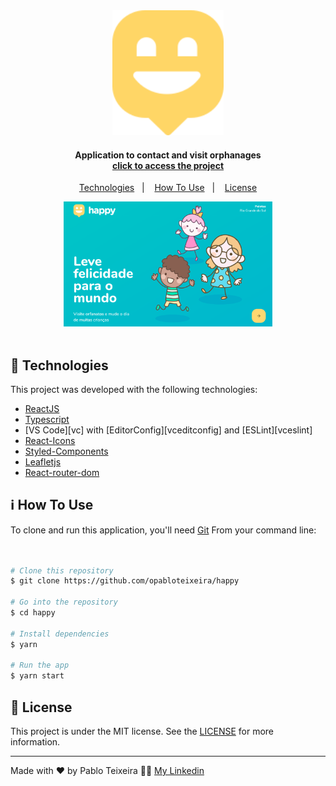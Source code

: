<div align="center">
    <img height=200 alt="github explorer" src="./src/images/marker.svg" />
    <br>
</div>


<h4 align="center">
  Application to contact and visit orphanages <br>
  <a target="blank" align="center" href="https://happy-eight.vercel.app/">click to access the project</a>
</h4>


<p align="center">
  <a href="#rocket-technologies">Technologies</a>&nbsp;&nbsp;&nbsp;|&nbsp;&nbsp;&nbsp;
  <!--<a href="#warning-prerequisites">Prerequisites</a>&nbsp;&nbsp;&nbsp;|&nbsp;&nbsp;&nbsp; -->
  <a href="#information_source-how-to-use">How To Use</a>&nbsp;&nbsp;&nbsp;|&nbsp;&nbsp;&nbsp;
  <a href="#memo-license">License</a>
</p>


<div align='center'>
    <img height=200 alt="happy" src="./src/images/img1.png" />
    <br>
</div>



  </br>



## :rocket: Technologies
This project was developed with the following technologies:
-  [ReactJS](https://reactjs.org/)
-  [Typescript](https://www.typescriptlang.org/)
-  [VS Code][vc] with [EditorConfig][vceditconfig] and [ESLint][vceslint]
-  [React-Icons](https://react-icons.netlify.com/)
-  [Styled-Components](https://www.styled-components.com/)
-  [Leafletjs](https://leafletjs.com/)
-  [React-router-dom](https://www.npmjs.com/package/react-router-dom)


## :information_source: How To Use

To clone and run this application, you'll need [Git](https://git-scm.com) From your command line:


```bash


# Clone this repository
$ git clone https://github.com/opabloteixeira/happy

# Go into the repository
$ cd happy

# Install dependencies
$ yarn

# Run the app
$ yarn start

```


## :memo: License
This project is under the MIT license. See the [LICENSE](https://github.com/opabloteixeira/github-explorer/blob/master/LICENSE) for more information.

---

Made with ♥ by Pablo Teixeira :male_detective: [My Linkedin](https://www.linkedin.com/in/pablo-teixeira-30713777/)

